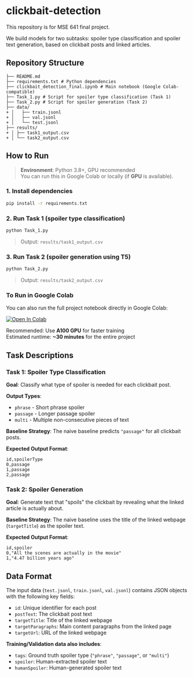 # clickbait-detection
This repository is for MSE 641 final project.

We build models for two subtasks: spoiler type classification and spoiler text generation, based on clickbait posts and linked articles.


## Repository Structure

```
├── README.md
├── requirements.txt # Python dependencies
├── clickbait_detection_final.ipynb # Main notebook (Google Colab-compatible)
├── Task_1.py # Script for spoiler type classification (Task 1)
├── Task_2.py # Script for spoiler generation (Task 2)
├── data/
+ │   ├── train.jsonl
+ │   ├── val.jsonl
+ │   └── test.jsonl
├── results/
+ │ ├── task1_output.csv
+ │ └── task2_output.csv
```
## How to Run

> **Environment**: Python 3.8+, GPU recommended  
> You can run this in Google Colab or locally (if **GPU** is available).

### 1. Install dependencies
```bash
pip install -r requirements.txt
```

### 2. Run Task 1 (spoiler type classification)
```bash
python Task_1.py
```
> Output: `results/task1_output.csv`


### 3. Run Task 2 (spoiler generation using T5)
```bash
python Task_2.py
```
> Output: `results/task2_output.csv`

### To Run in Google Colab

You can also run the full project notebook directly in Google Colab:

[![Open In Colab](https://colab.research.google.com/assets/colab-badge.svg)](https://colab.research.google.com/drive/1nPJNEgjRoyX0vhZvC4L_BJ1jYhgLHroy?usp=sharing)

Recommended: Use **A100 GPU** for faster training  
Estimated runtime: **~30 minutes** for the entire project


## Task Descriptions

### Task 1: Spoiler Type Classification
**Goal**: Classify what type of spoiler is needed for each clickbait post.

**Output Types**:
- `phrase` - Short phrase spoiler
- `passage` - Longer passage spoiler  
- `multi` - Multiple non-consecutive pieces of text

**Baseline Strategy**: The naive baseline predicts `"passage"` for all clickbait posts.

**Expected Output Format**:
```csv
id,spoilerType
0,passage
1,passage
2,passage
```

### Task 2: Spoiler Generation
**Goal**: Generate text that "spoils" the clickbait by revealing what the linked article is actually about.

**Baseline Strategy**: The naive baseline uses the title of the linked webpage (`targetTitle`) as the spoiler text.

**Expected Output Format**:
```csv
id,spoiler
0,"All the scenes are actually in the movie"
1,"4.47 billion years ago"
```

## Data Format

The input data (`test.jsonl`, `train.jsonl`, `val.jsonl`) contains JSON objects with the following key fields:

- `id`: Unique identifier for each post
- `postText`: The clickbait post text
- `targetTitle`: Title of the linked webpage
- `targetParagraphs`: Main content paragraphs from the linked page
- `targetUrl`: URL of the linked webpage

**Training/Validation data also includes**:
- `tags`: Ground truth spoiler type (`"phrase"`, `"passage"`, or `"multi"`)
- `spoiler`: Human-extracted spoiler text
- `humanSpoiler`: Human-generated spoiler text